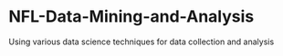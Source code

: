 # NFL-Data-Mining-and-Analysis
Using various data science techniques for data collection and analysis 
